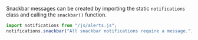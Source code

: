 Snackbar messages can be created by importing the static `notifications` class and calling the `snackbar()` function.

```typescript
import notifications from "/js/alerts.js";
notifications.snackbar("All snackbar notifications require a message.");
```
